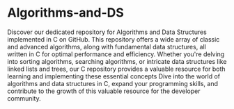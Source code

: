 # Algorithms-and-DS
Discover our dedicated repository for Algorithms and Data Structures implemented in C on GitHub.
This repository offers a wide array of classic and advanced algorithms, along with fundamental data structures, all written in C for optimal performance and efficiency. Whether you're delving into sorting algorithms, searching algorithms, or intricate data structures like linked lists and trees, our C repository provides a valuable resource for both learning and implementing these essential concepts
Dive into the world of algorithms and data structures in C, expand your programming skills, and contribute to the growth of this valuable resource for the developer community.
